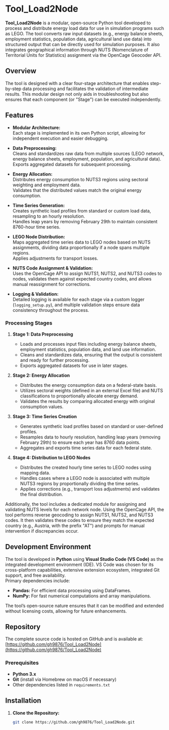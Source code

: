 # Tool_Load2Node

**Tool_Load2Node** is a modular, open-source Python tool developed to process and distribute energy load data for use in simulation programs such as LEGO. The tool converts raw input datasets (e.g., energy balance sheets, employment statistics, population data, agricultural land use data) into structured output that can be directly used for simulation purposes. It also integrates geographical information through NUTS (Nomenclature of Territorial Units for Statistics) assignment via the OpenCage Geocoder API.

## Overview

The tool is designed with a clear four-stage architecture that enables step-by-step data processing and facilitates the validation of intermediate results. This modular design not only aids in troubleshooting but also ensures that each component (or "Stage") can be executed independently.

## Features

- **Modular Architecture:**  
  Each stage is implemented in its own Python script, allowing for independent execution and easier debugging.
  
- **Data Preprocessing:**  
  Cleans and standardizes raw data from multiple sources (LEGO network, energy balance sheets, employment, population, and agricultural data).  
  Exports aggregated datasets for subsequent processing.

- **Energy Allocation:**  
  Distributes energy consumption to NUTS3 regions using sectoral weighting and employment data.  
  Validates that the distributed values match the original energy consumption.

- **Time Series Generation:**  
  Creates synthetic load profiles from standard or custom load data, resampling to an hourly resolution.  
  Handles leap years by removing February 29th to maintain consistent 8760-hour time series.

- **LEGO Node Distribution:**  
  Maps aggregated time series data to LEGO nodes based on NUTS assignments, dividing data proportionally if a node spans multiple regions.  
  Applies adjustments for transport losses.

- **NUTS Code Assignment & Validation:**  
  Uses the OpenCage API to assign NUTS1, NUTS2, and NUTS3 codes to nodes, validates them against expected country codes, and allows manual reassignment for corrections.

- **Logging & Validation:**  
  Detailed logging is available for each stage via a custom logger (`logging_setup.py`), and multiple validation steps ensure data consistency throughout the process.

### Processing Stages

1. **Stage 1: Data Preprocessing**  
   - Loads and processes input files including energy balance sheets, employment statistics, population data, and land use information.
   - Cleans and standardizes data, ensuring that the output is consistent and ready for further processing.
   - Exports aggregated datasets for use in later stages.

2. **Stage 2: Energy Allocation**  
   - Distributes the energy consumption data on a federal-state basis.
   - Utilizes sectoral weights (defined in an external Excel file) and NUTS classifications to proportionally allocate energy demand.
   - Validates the results by comparing allocated energy with original consumption values.

3. **Stage 3: Time Series Creation**  
   - Generates synthetic load profiles based on standard or user-defined profiles.
   - Resamples data to hourly resolution, handling leap years (removing February 29th) to ensure each year has 8760 data points.
   - Aggregates and exports time series data for each federal state.

4. **Stage 4: Distribution to LEGO Nodes**  
   - Distributes the created hourly time series to LEGO nodes using mapping data.
   - Handles cases where a LEGO node is associated with multiple NUTS3 regions by proportionally dividing the time series.
   - Applies corrections (e.g., transport loss adjustments) and validates the final distribution.

Additionally, the tool includes a dedicated module for assigning and validating NUTS levels for each network node. Using the OpenCage API, the tool performs reverse geocoding to assign NUTS1, NUTS2, and NUTS3 codes. It then validates these codes to ensure they match the expected country (e.g., Austria, with the prefix "AT") and prompts for manual intervention if discrepancies occur.

## Development Environment

The tool is developed in **Python** using **Visual Studio Code (VS Code)** as the integrated development environment (IDE). VS Code was chosen for its cross-platform capabilities, extensive extension ecosystem, integrated Git support, and free availability.  
Primary dependencies include:  
- **Pandas:** For efficient data processing using DataFrames.  
- **NumPy:** For fast numerical computations and array manipulations.

The tool’s open-source nature ensures that it can be modified and extended without licensing costs, allowing for future enhancements.

## Repository

The complete source code is hosted on GitHub and is available at:  
[https://github.com/gh9876/Tool_Load2Node](https://github.com/gh9876/Tool_Load2Node)

### Prerequisites
- **Python 3.x**
- **Git** (install via Homebrew on macOS if necessary)
- Other dependencies listed in `requirements.txt`

## Installation

1. **Clone the Repository:**
   ```bash
   git clone https://github.com/gh9876/Tool_Load2Node.git
